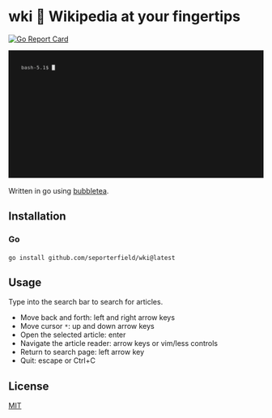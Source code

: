 # wki 📖 Wikipedia at your fingertips
[![Go Report Card](https://goreportcard.com/badge/github.com/seporterfield/wki)](https://goreportcard.com/report/github.com/seporterfield/wki)

![demonstration of wki](wki.gif)

Written in go using [bubbletea](https://github.com/charmbracelet/bubbletea/).

## Installation

### Go
`go install github.com/seporterfield/wki@latest`

## Usage

Type into the search bar to search for articles.
- Move back and forth:         left and right arrow keys
- Move cursor `*`:             up and down arrow keys
- Open the selected article:   enter
- Navigate the article reader: arrow keys or vim/less controls
- Return to search page:       left arrow key
- Quit:                        escape or Ctrl+C

## License

[MIT](LICENSE)